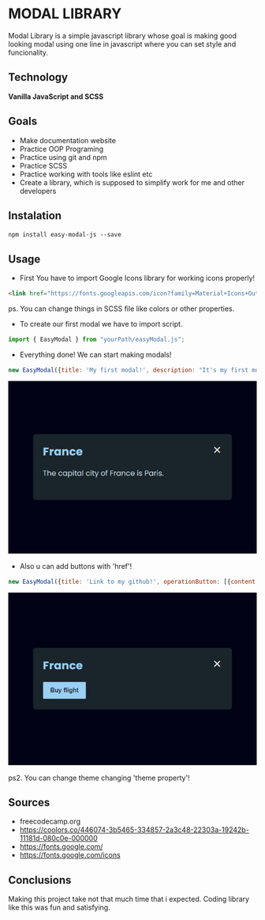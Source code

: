 # MODAL LIBRARY

Modal Library is a simple javascript library whose goal is making good looking modal using one line in javascript where you can set style and funcionality.

## Technology

**Vanilla JavaScript and SCSS**

## Goals

- Make documentation website
- Practice OOP Programing
- Practice using git and npm
- Practice SCSS
- Practice working with tools like eslint etc
- Create a library, which is supposed to simplify work for me and other developers

## Instalation
```
npm install easy-modal-js --save
```

## Usage

- First You have to import Google Icons library for working icons properly!

```html
<link href="https://fonts.googleapis.com/icon?family=Material+Icons+Outlined" rel="stylesheet">
```

ps. You can change things in SCSS file like colors or other properties.

- To create our first modal we have to import script.

```javascript
import { EasyModal } from "yourPath/easyModal.js";
```

- Everything done! We can start making modals!

```javascript
new EasyModal({title: 'My first modal!', description: "It's my first modal using easy-modal-js library!", theme: 'dark'});
```

![PHOTO!](./readme%20photos/photo1.png)

- Also u can add buttons with 'href'!

```javascript
new EasyModal({title: 'Link to my github!', operationButton: [{content: 'My github!', href: 'https://github.com/'}]});
```

![PHOTO!](./readme%20photos/photo2.png)


ps2. You can change theme changing 'theme property'!




## Sources 

- freecodecamp.org
- https://coolors.co/446074-3b5465-334857-2a3c48-22303a-19242b-11181d-080c0e-000000
- https://fonts.google.com/
- https://fonts.google.com/icons

## Conclusions

Making this project take not that much time that i expected. Coding library like this was fun and satisfying.


